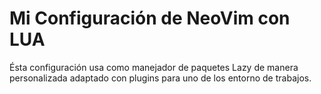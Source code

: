 # Mi Configuración de NeoVim con LUA

Ésta configuración usa como manejador de paquetes Lazy de manera personalizada adaptado con plugins para uno de los entorno de trabajos.
